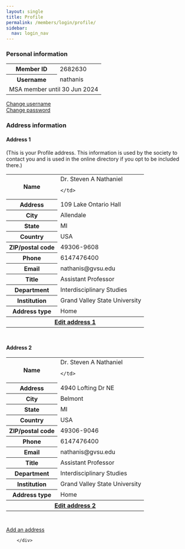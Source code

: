```yaml
---
layout: single
title: Profile
permalink: /members/login/profile/
sidebar:
  nav: login_nav
---
```


<!DOCTYPE html>

<html lang="en">
<head>
  <meta name="generator" content="HTML Tidy for Linux (vers 25 March 2009), see www.w3.org">
  <meta charset="utf-8">
  <meta http-equiv="Content-Type" content="text/html; charset=us-ascii">

  <title>MSA Membership - Profile</title>
  <link rel="stylesheet" href="/msa/members/css/msa-style.css" type="text/css">
  <link rel="stylesheet" href="/msa/members/css/jhup-style.css" type="text/css">
  <link href="/msa/members/css/SpryMenuBarHorizontal.css" rel="stylesheet" type="text/css">
  <link href="/msa/members/img/msa-favicon.png" rel= "shortcut icon" type="image/gif" />

</head>

<body>


<!-- <h1>Modernist Studies Association</h1> -->
<main id="maincontent">





<div>
  <h3>Personal information</h3>
  <table>
  <tbody>
    <tr>
      <th scope="row"> Member ID </th>
      <td> 2682630 </td>
    </tr>
    <tr>
      <th scope="row"> Username </th>
      <td> nathanis </td>
    </tr>
    <tr>
      <td colspan="2">MSA member until 30 Jun 2024</td>
    </tr>
  </tbody>
</table>

</div>
<a href="/msa/members/change-username" id="cnglgn">Change username</a><br>
<a href="/msa/members/change-password" id="cngpwd">Change password</a><br>
<div>
  <h3>Address information</h3>
  
  <h4>Address 1</h4>
  
  <p>
    (This is your Profile address. This information is used by the society to contact you and is used in the online directory if you opt to be included there.)
  </p>
  
  <div>
  <table border="0" class="left-th" id="adrinf1"
style='padding-bottom:3ex'>
  <tr>
    <th scope="row">Name</th>
    <td>
      Dr.
      Steven
      A
      Nathaniel
      
    </td>
  </tr>
  <tr>
    <th scope="row">Address</th>
    <td>109 Lake Ontario Hall</td>
  </tr>
  <tr>
    <th scope="row">City</th>
    <td>Allendale</td>
  </tr>
  <tr>
    <th scope="row">State</th>
    <td>MI </td>
  </tr>
  <tr>
    <th scope="row">Country</th>
    <td>USA</td>
  </tr>
  <tr>
    <th scope="row">ZIP/postal code</th>
    <td>49306-9608</td>
  </tr>
  <tr>
    <th scope="row">Phone</th>
    <td>6147476400</td>
  </tr>
  <tr>
    <th scope="row">Email</th>
    <td>nathanis@gvsu.edu</td>
  </tr>
  <tr>
    <th scope="row">Title</th>
    <td>Assistant Professor</td>
  </tr>
  <tr>
    <th scope="row">Department</th>
    <td>Interdisciplinary Studies</td>
  </tr>
  <tr>
    <th scope="row">Institution</th>
    <td>Grand Valley State University</td>
  </tr>
  <tr>
    <th scope="row">Address type</th>
    <td>Home

</td>
  </tr>
  <tr>
    <th colspan="2">
      <a href="/msa/members/edit-address/1" 
        id="edtadrn1">Edit address 1</a>
    </th>
  </tr>
</table>

  </div>

  <h4>Address 2</h4>
  
  <div>
  <table border="0" class="left-th" id="adrinf2"
style='padding-bottom:3ex'>
  <tr>
    <th scope="row">Name</th>
    <td>
      Dr.
      Steven
      A
      Nathaniel
      
    </td>
  </tr>
  <tr>
    <th scope="row">Address</th>
    <td>4940 Lofting Dr NE</td>
  </tr>
  <tr>
    <th scope="row">City</th>
    <td>Belmont</td>
  </tr>
  <tr>
    <th scope="row">State</th>
    <td>MI </td>
  </tr>
  <tr>
    <th scope="row">Country</th>
    <td>USA</td>
  </tr>
  <tr>
    <th scope="row">ZIP/postal code</th>
    <td>49306-9046</td>
  </tr>
  <tr>
    <th scope="row">Phone</th>
    <td>6147476400</td>
  </tr>
  <tr>
    <th scope="row">Email</th>
    <td>nathanis@gvsu.edu</td>
  </tr>
  <tr>
    <th scope="row">Title</th>
    <td>Assistant Professor</td>
  </tr>
  <tr>
    <th scope="row">Department</th>
    <td>Interdisciplinary Studies</td>
  </tr>
  <tr>
    <th scope="row">Institution</th>
    <td>Grand Valley State University</td>
  </tr>
  <tr>
    <th scope="row">Address type</th>
    <td>Home

</td>
  </tr>
  <tr>
    <th colspan="2">
      <a href="/msa/members/edit-address/2" 
        id="edtadrn2">Edit address 2</a>
    </th>
  </tr>
</table>

  </div>

<a href="/msa/members/add-address">Add an address</a><br>

</div>

</main>
<script type="text/javascript" src="/msa/members/js/jquery.js"> </script>
<script type="text/javascript" src="/msa/members/js/jquery.doubleScroll.js"></script>
<script type="text/javascript" src="/msa/members/js/jhup.js"> </script>





        </div>



<script async src="https://www.googletagmanager.com/gtag/js?id=UA-122948754-11"></script>
<script async src="/msa/members/js/msa-analytics.js"></script>

<script type="text/javascript" defer>
(function(d, src, c) { var t=d.scripts[d.scripts.length - 1],s=d.createElement('script');s.id='la_x2s6df8d';s.async=true;s.src=src;s.onload=s.onreadystatechange=function(){var rs=this.readyState;if(rs&&(rs!='complete')&&(rs!='loaded')){return;}c(this);};t.parentElement.insertBefore(s,t.nextSibling);})(document,
'https://jhup.ladesk.com/scripts/track.js',
function(e){ LiveAgent.createButton('uyox0una', e); });
</script>

</body>
</html>
